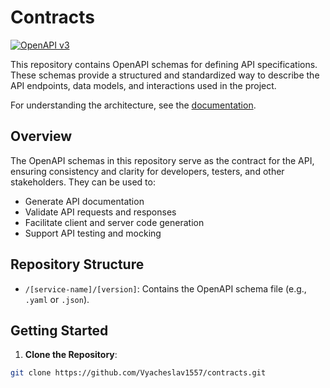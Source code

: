 # Contracts

[![OpenAPI v3](https://img.shields.io/badge/OpenAPI-v3-green)](https://swagger.io/specification/)

This repository contains OpenAPI schemas for defining API specifications. These schemas provide a structured and
standardized way to describe the API endpoints, data models, and interactions used in the project.

For understanding the architecture, see the [documentation](https://github.com/Vyacheslav1557/docs).

## Overview

The OpenAPI schemas in this repository serve as the contract for the API, ensuring consistency and clarity for
developers, testers, and other stakeholders. They can be used to:

- Generate API documentation
- Validate API requests and responses
- Facilitate client and server code generation
- Support API testing and mocking

## Repository Structure

- `/[service-name]/[version]`: Contains the OpenAPI schema file (e.g., `.yaml` or `.json`).

## Getting Started

1. **Clone the Repository**:

```bash
git clone https://github.com/Vyacheslav1557/contracts.git
```